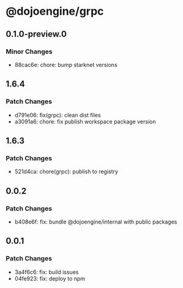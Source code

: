 # @dojoengine/grpc

## 0.1.0-preview.0

### Minor Changes

- 88cac6e: chore: bump starknet versions

## 1.6.4

### Patch Changes

- d791e06: fix(grpc): clean dist files
- a3091a6: chore: fix publish workspace package version

## 1.6.3

### Patch Changes

- 521d4ca: chore(grpc): publish to registry

## 0.0.2

### Patch Changes

- b408e6f: fix: bundle @dojoengine/internal with public packages

## 0.0.1

### Patch Changes

- 3a4f6c6: fix: build issues
- 04fe923: fix: deploy to npm
